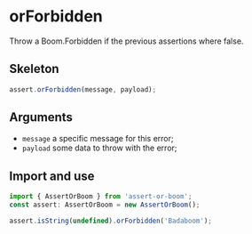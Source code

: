 # orForbidden

Throw a Boom.Forbidden if the previous assertions where false.

## Skeleton

```ts
assert.orForbidden(message, payload);
```

## Arguments

- `message` a specific message for this error;
- `payload` some data to throw with the error;

## Import and use

```ts
import { AssertOrBoom } from 'assert-or-boom';
const assert: AssertOrBoom = new AssertOrBoom();

assert.isString(undefined).orForbidden('Badaboom');
```
